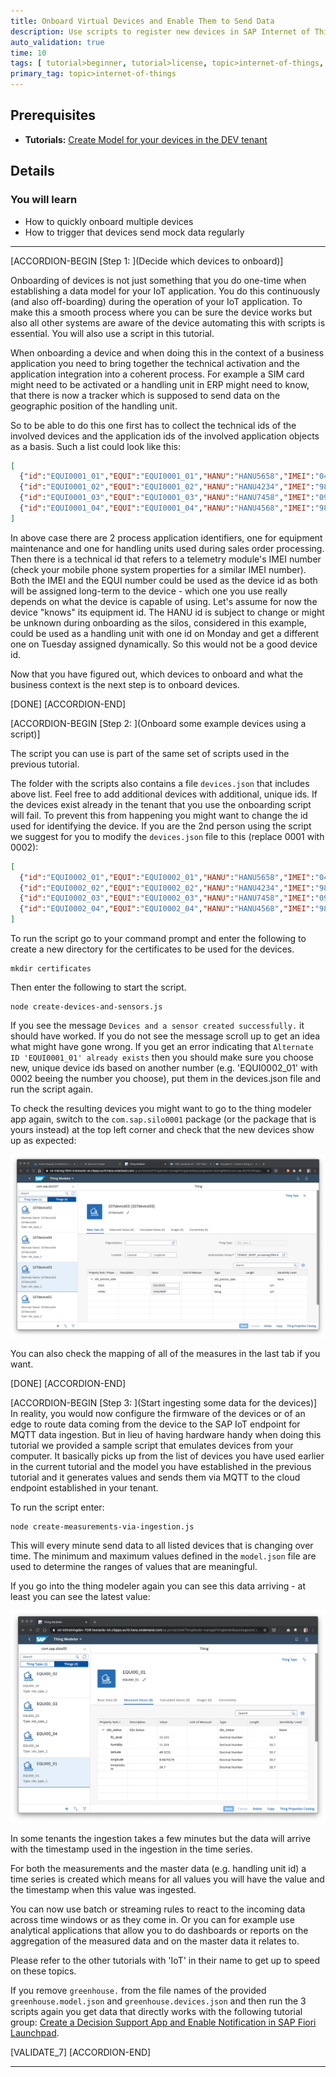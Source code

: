 ```yaml
---
title: Onboard Virtual Devices and Enable Them to Send Data
description: Use scripts to register new devices in SAP Internet of Things, download authentication certificates and then have data sent from those "virtual" devices from your computer.
auto_validation: true
time: 10
tags: [ tutorial>beginner, tutorial>license, topic>internet-of-things, topic>cloud, products>sap-leonardo-iot, products>sap-edge-services, products>sap-cloud-platform-internet-of-things, products>sap-cloud-platform]
primary_tag: topic>internet-of-things
---
```


## Prerequisites
 - **Tutorials:** [Create Model for your devices in the DEV tenant](iot-model-create)

## Details
### You will learn
  - How to quickly onboard multiple devices
  - How to trigger that devices send mock data regularly

---

[ACCORDION-BEGIN [Step 1: ](Decide which devices to onboard)]

Onboarding of devices is not just something that you do one-time when establishing a data model for your IoT application. You do this continuously (and also off-boarding) during the operation of your IoT application. To make this a smooth process where you can be sure the device works but also all other systems are aware of the device automating this with scripts is essential. You will also use a script in this tutorial.

When onboarding a device and when doing this in the context of a business application you need to bring together the technical activation and the application integration into a coherent process. For example a SIM card might need to be activated or a handling unit in ERP might need to know, that there is now a tracker which is supposed to send data on the geographic position of the handling unit.

So to be able to do this one first has to collect the technical ids of the involved devices and the application ids of the involved application objects as a basis. Such a list could look like this:

```JSON
[
  {"id":"EQUI0001_01","EQUI":"EQUI0001_01","HANU":"HANU5658","IMEI":"0456456580934"},
  {"id":"EQUI0001_02","EQUI":"EQUI0001_02","HANU":"HANU4234","IMEI":"9823065469902"},
  {"id":"EQUI0001_03","EQUI":"EQUI0001_03","HANU":"HANU7458","IMEI":"0983409580934"},
  {"id":"EQUI0001_04","EQUI":"EQUI0001_04","HANU":"HANU4568","IMEI":"9823098409902"}
]
```

In above case there are 2 process application identifiers, one for equipment maintenance and one for handling units used during sales order processing. Then there is a technical id that refers to a telemetry module's IMEI number (check your mobile phone system properties for a similar IMEI number). Both the IMEI and the EQUI number could be used as the device id as both will be assigned long-term to the device - which one you use really depends on what the device is capable of using. Let's assume for now the device "knows" its equipment id. The HANU id is subject to change or might be unknown during onboarding as the silos, considered in this example, could be used as a handling unit with one id on Monday and get a different one on Tuesday assigned dynamically. So this would not be a good device id.

Now that you have figured out, which devices to onboard and what the business context is the next step is to onboard devices.

[DONE]
[ACCORDION-END]

[ACCORDION-BEGIN [Step 2: ](Onboard some example devices using a script)]

The script you can use is part of the same set of scripts used in the previous tutorial.

The folder with the scripts also contains a file `devices.json` that includes above list. Feel free to add additional devices with additional, unique ids. If the devices exist already in the tenant that you use the onboarding script will fail. To prevent this from happening you might want to change the id used for identifying the device. If you are the 2nd person using the script we suggest for you to modify the `devices.json` file to this (replace 0001 with 0002):

```JSON
[
  {"id":"EQUI0002_01","EQUI":"EQUI0002_01","HANU":"HANU5658","IMEI":"0456456580934"},
  {"id":"EQUI0002_02","EQUI":"EQUI0002_02","HANU":"HANU4234","IMEI":"9823065469902"},
  {"id":"EQUI0002_03","EQUI":"EQUI0002_03","HANU":"HANU7458","IMEI":"0983409580934"},
  {"id":"EQUI0002_04","EQUI":"EQUI0002_04","HANU":"HANU4568","IMEI":"9823098409902"}
]
```

To run the script go to your command prompt and enter the following to create a new directory for the certificates to be used for the devices.

```Shell
mkdir certificates
```

Then enter the following to start the script.

```Shell
node create-devices-and-sensors.js
```

If you see the message `Devices and a sensor created successfully.` it should have worked. If you do not see the message scroll up to get an idea what might have gone wrong. If you get an error indicating that `Alternate ID 'EQUI0001_01' already exists` then you should make sure you choose new, unique device ids based on another number (e.g. 'EQUI0002_01' with 0002 beeing the number you choose), put them in the devices.json file and run the script again.

To check the resulting devices you might want to go to the thing modeler app again, switch to the `com.sap.silo0001` package (or the package that is yours instead) at the top left corner and check that the new devices show up as expected:

![New device with process data in place](device.png)

You can also check the mapping of all of the measures in the last tab if you want.

[DONE]
[ACCORDION-END]


[ACCORDION-BEGIN [Step 3: ](Start ingesting some data for the devices)]
In reality, you would now configure the firmware of the devices or of an edge to route data coming from the device to the SAP IoT endpoint for MQTT data ingestion. But in lieu of having hardware handy when doing this tutorial we provided a sample script that emulates devices from your computer. It basically picks up from the list of devices you have used earlier in the current tutorial and the model you have established in the previous tutorial and it generates values and sends them via MQTT to the cloud endpoint established in your tenant.

To run the script enter:

```Shell
node create-measurements-via-ingestion.js
```

This will every minute send data to all listed devices that is changing over time. The minimum and maximum values defined in the `model.json` file are used to determine the ranges of values that are meaningful.

If you go into the thing modeler again you can see this data arriving - at least you can see the latest value:


![Measured values showing up](measures.png)

In some tenants the ingestion takes a few minutes but the data will arrive with the timestamp used in the ingestion in the time series.

For both the measurements and the master data (e.g. handling unit id) a time series is created which means for all values you will have the value and the timestamp when this value was ingested.

You can now use batch or streaming rules to react to the incoming data across time windows or as they come in. Or you can for example use analytical applications that allow you to do dashboards or reports on the aggregation of the measured data and on the master data it relates to.

Please refer to the other tutorials with 'IoT' in their name to get up to speed on these topics.

If you remove `greenhouse.` from the file names of the provided `greenhouse.model.json` and `greenhouse.devices.json` and then run the 3 scripts again you get data that directly works with the following tutorial group: [Create a Decision Support App and Enable Notification in SAP Fiori Launchpad](group.iot-app-decision-support).

[VALIDATE_7]
[ACCORDION-END]

---

